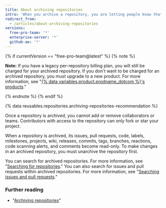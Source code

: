 ```yaml
---
title: About archiving repositories
intro: 'When you archive a repository, you are letting people know that a project is no longer actively maintained.'
redirect_from:
  - /articles/about-archiving-repositories
versions:
  free-pro-team: '*'
  enterprise-server: '*'
  github-ae: '*'
---
```


{% if currentVersion == "free-pro-team@latest" %}
{% note %}

**Note:** If you have a legacy per-repository billing plan, you will still be charged for your archived repository. If you don't want to be charged for an archived repository, you must upgrade to a new product. For more information, see "[{% data variables.product.prodname_dotcom %}'s products](/articles/github-s-products)."

{% endnote %}
{% endif %}

{% data reusables.repositories.archiving-repositories-recommendation %}

Once a repository is archived, you cannot add or remove collaborators or teams. Contributors with access to the repository can only fork or star your project.

When a repository is archived, its issues, pull requests, code, labels, milestones, projects, wiki, releases, commits, tags, branches, reactions, code scanning alerts, and comments become read-only. To make changes in an archived repository, you must unarchive the repository first.

You can search for archived repositories. For more information, see "[Searching for repositories](/articles/searching-for-repositories/#search-based-on-whether-a-repository-is-archived)." You can also search for issues and pull requests within archived repositories. For more information, see "[Searching issues and pull requests](/articles/searching-issues-and-pull-requests/#search-based-on-whether-a-repository-is-archived)."  

### Further reading
- "[Archiving repositories](/articles/archiving-repositories)"
